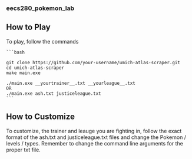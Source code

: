 ### eecs280_pokemon_lab

## How to Play

To play, follow the commands

	```bash

	git clone https://github.com/your-username/umich-atlas-scraper.git
   	cd umich-atlas-scraper
	make main.exe
	
	./main.exe __yourtrainer__.txt __yourleague__.txt
	OR
	./main.exe ash.txt justiceleague.txt
	```	

## How to Customize

To customize, the trainer and leauge you are fighting in, follow the exact format of the ash.txt and justiceleague.txt files and change the Pokemon / levels / types. Remember to change the command line arguments for the proper txt file. 

